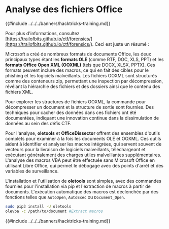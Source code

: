 # Analyse des fichiers Office

{{#include ../../../banners/hacktricks-training.md}}

Pour plus d'informations, consultez [https://trailofbits.github.io/ctf/forensics/](https://trailofbits.github.io/ctf/forensics/). Ceci est juste un résumé :

Microsoft a créé de nombreux formats de documents Office, les deux principaux types étant les **formats OLE** (comme RTF, DOC, XLS, PPT) et les **formats Office Open XML (OOXML)** (tels que DOCX, XLSX, PPTX). Ces formats peuvent inclure des macros, ce qui en fait des cibles pour le phishing et les logiciels malveillants. Les fichiers OOXML sont structurés comme des conteneurs zip, permettant une inspection par décompression, révélant la hiérarchie des fichiers et des dossiers ainsi que le contenu des fichiers XML.

Pour explorer les structures de fichiers OOXML, la commande pour décompresser un document et la structure de sortie sont fournies. Des techniques pour cacher des données dans ces fichiers ont été documentées, indiquant une innovation continue dans la dissimulation de données au sein des défis CTF.

Pour l'analyse, **oletools** et **OfficeDissector** offrent des ensembles d'outils complets pour examiner à la fois les documents OLE et OOXML. Ces outils aident à identifier et analyser les macros intégrées, qui servent souvent de vecteurs pour la livraison de logiciels malveillants, téléchargeant et exécutant généralement des charges utiles malveillantes supplémentaires. L'analyse des macros VBA peut être effectuée sans Microsoft Office en utilisant Libre Office, qui permet le débogage avec des points d'arrêt et des variables de surveillance.

L'installation et l'utilisation de **oletools** sont simples, avec des commandes fournies pour l'installation via pip et l'extraction de macros à partir de documents. L'exécution automatique des macros est déclenchée par des fonctions telles que `AutoOpen`, `AutoExec` ou `Document_Open`.
```bash
sudo pip3 install -U oletools
olevba -c /path/to/document #Extract macros
```
{{#include ../../../banners/hacktricks-training.md}}
